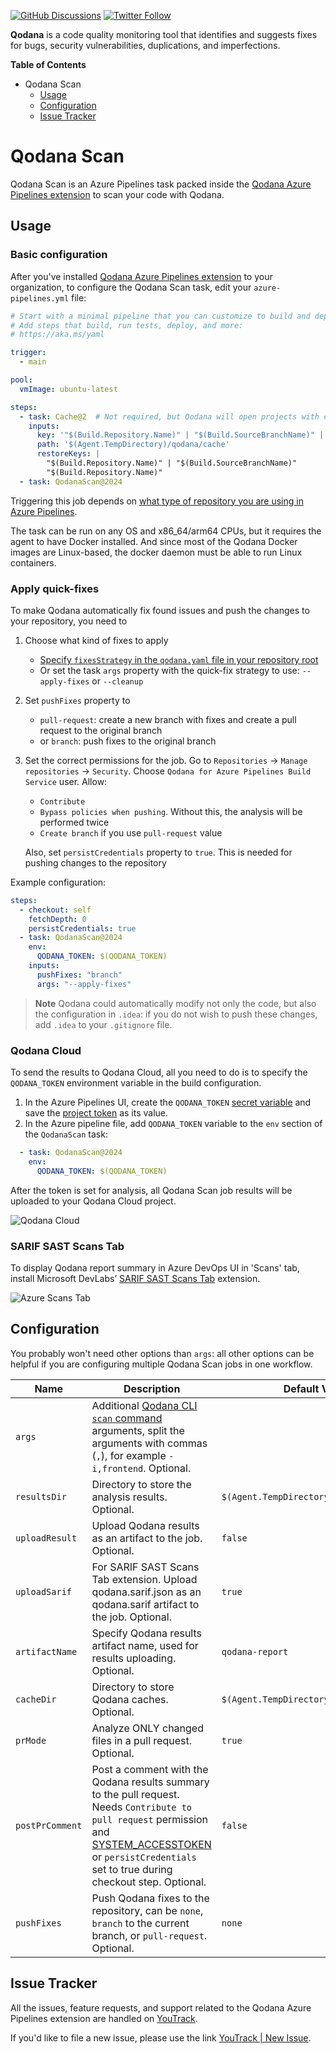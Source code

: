[![GitHub Discussions](https://img.shields.io/github/discussions/jetbrains/qodana)][jb:discussions]
[![Twitter Follow](https://img.shields.io/badge/follow-%40Qodana-1DA1F2?logo=twitter&style=social)][jb:twitter]

**Qodana** is a code quality monitoring tool that identifies and suggests fixes for bugs, security vulnerabilities,
duplications, and imperfections.

**Table of Contents**

<!-- toc -->

- Qodana Scan
    - [Usage](#usage)
    - [Configuration](#configuration)
    - [Issue Tracker](#issue-tracker)

<!-- tocstop -->
[//]: # (title: Azure Pipelines)

# Qodana Scan

Qodana Scan is an Azure Pipelines task
packed inside the [Qodana Azure Pipelines extension](https://marketplace.visualstudio.com/items?itemName=JetBrains.qodana)
to scan your code with Qodana.

## Usage

### Basic configuration

After you've installed [Qodana Azure Pipelines extension](https://marketplace.visualstudio.com/items?itemName=JetBrains.qodana) to your organization, to configure the Qodana Scan task, edit your `azure-pipelines.yml` file:

```yaml
# Start with a minimal pipeline that you can customize to build and deploy your code.
# Add steps that build, run tests, deploy, and more:
# https://aka.ms/yaml

trigger:
  - main

pool:
  vmImage: ubuntu-latest

steps:
  - task: Cache@2  # Not required, but Qodana will open projects with cache faster.
    inputs:
      key: '"$(Build.Repository.Name)" | "$(Build.SourceBranchName)" | "$(Build.SourceVersion)"'
      path: '$(Agent.TempDirectory)/qodana/cache'
      restoreKeys: |
        "$(Build.Repository.Name)" | "$(Build.SourceBranchName)"
        "$(Build.Repository.Name)"
  - task: QodanaScan@2024
```

Triggering this job depends on [what type of repository you are using in Azure Pipelines](https://docs.microsoft.com/en-us/azure/devops/pipelines/build/triggers?view=azure-devops#classic-build-pipelines-and-yaml-pipelines).

The task can be run on any OS and x86_64/arm64 CPUs, but it requires the agent to have Docker installed.
And since most of the Qodana Docker images are Linux-based, the docker daemon must be able to run Linux containers.

### Apply quick-fixes

To make Qodana automatically fix found issues and push the changes to your repository,
you need
to
1. Choose what kind of fixes to apply
    - [Specify `fixesStrategy` in the `qodana.yaml` file in your repository root](https://www.jetbrains.com/help/qodana/qodana-yaml.html)
    - Or set the task `args` property with the quick-fix strategy to use: `--apply-fixes` or `--cleanup`
2. Set `pushFixes` property to
    - `pull-request`: create a new branch with fixes and create a pull request to the original branch
    - or `branch`: push fixes to the original branch
3. Set the correct permissions for the job. Go to `Repositories` → `Manage repositories` → `Security`. Choose `Qodana for Azure Pipelines Build Service` user. Allow:
    - `Contribute`
    - `Bypass policies when pushing`. Without this, the analysis will be performed twice
    - `Create branch` if you use `pull-request` value
   
   Also, set `persistCredentials` property to `true`. This is needed for pushing changes to the repository

Example configuration:

```yaml
steps:
  - checkout: self
    fetchDepth: 0
    persistCredentials: true
  - task: QodanaScan@2024
    env:
      QODANA_TOKEN: $(QODANA_TOKEN)
    inputs:
      pushFixes: "branch"
      args: "--apply-fixes"
```

> **Note**
> Qodana could automatically modify not only the code, but also the configuration in `.idea`: if you do not wish to push these changes, add `.idea` to your `.gitignore` file.

### Qodana Cloud

To send the results to Qodana Cloud, all you need to do is to specify the `QODANA_TOKEN` environment variable in the build configuration.

1. In the Azure Pipelines UI, create the `QODANA_TOKEN` [secret variable](https://learn.microsoft.com/en-us/azure/devops/pipelines/process/set-secret-variables?view=azure-devops&tabs=yaml%2Cbash#secret-variable-in-the-ui) and
   save the [project token](https://www.jetbrains.com/help/qodana/cloud-projects.html#cloud-manage-projects) as its value.
2. In the Azure pipeline file,
   add `QODANA_TOKEN` variable to the `env` section of the `QodanaScan` task:

```yaml
  - task: QodanaScan@2024
    env:
      QODANA_TOKEN: $(QODANA_TOKEN)
```

After the token is set for analysis, all Qodana Scan job results will be uploaded to your Qodana Cloud project.

![Qodana Cloud](https://user-images.githubusercontent.com/13538286/214899046-572649db-fe62-49b2-a368-b5d07737c1c1.gif)

### SARIF SAST Scans Tab

To display Qodana report summary in Azure DevOps UI in 'Scans' tab, install Microsoft DevLabs’ [SARIF SAST Scans Tab](https://marketplace.visualstudio.com/items?itemName=sariftools.scans) extension.

![Azure Scans Tab](https://user-images.githubusercontent.com/13538286/160094802-df9b86b6-be53-45c1-a70c-8edfcde9412a.png)

## Configuration

You probably won't need other options than `args`: all other options can be helpful if you are configuring multiple Qodana Scan jobs in one workflow.

| Name            | Description                                                                                                                                                                                                                                                                                                                            | Default Value                           |
|-----------------|----------------------------------------------------------------------------------------------------------------------------------------------------------------------------------------------------------------------------------------------------------------------------------------------------------------------------------------|-----------------------------------------|
| `args`          | Additional [Qodana CLI `scan` command](https://github.com/jetbrains/qodana-cli#scan) arguments, split the arguments with commas (`,`), for example `-i,frontend`. Optional.                                                                                                                                                            |                                         |
| `resultsDir`    | Directory to store the analysis results. Optional.                                                                                                                                                                                                                                                                                     | `$(Agent.TempDirectory)/qodana/results` |
| `uploadResult`  | Upload Qodana results as an artifact to the job. Optional.                                                                                                                                                                                                                                                                             | `false`                                 |
| `uploadSarif`   | For SARIF SAST Scans Tab extension. Upload qodana.sarif.json as an qodana.sarif artifact to the job. Optional.                                                                                                                                                                                                                         | `true`                                  |
| `artifactName`  | Specify Qodana results artifact name, used for results uploading. Optional.                                                                                                                                                                                                                                                            | `qodana-report`                         |
| `cacheDir`      | Directory to store Qodana caches. Optional.                                                                                                                                                                                                                                                                                            | `$(Agent.TempDirectory)/qodana/cache`   |
| `prMode`        | Analyze ONLY changed files in a pull request. Optional.                                                                                                                                                                                                                                                                                | `true`                                  |
| `postPrComment` | Post a comment with the Qodana results summary to the pull request. Needs `Contribute to pull request` permission and [SYSTEM_ACCESSTOKEN](https://learn.microsoft.com/en-us/azure/devops/pipelines/build/variables?view=azure-devops&tabs=yaml#systemaccesstoken) or `persistCredentials` set to true during checkout step. Optional. | `false`                                 |
| `pushFixes`     | Push Qodana fixes to the repository, can be `none`, `branch` to the current branch, or `pull-request`. Optional.                                                                                                                                                                                                                       | `none`                                  |

[gh:qodana]: https://github.com/JetBrains/qodana-action/actions/workflows/code_scanning.yml
[youtrack]: https://youtrack.jetbrains.com/issues/QD
[youtrack-new-issue]: https://youtrack.jetbrains.com/newIssue?project=QD&c=Product%20Azure%20extension
[jb:confluence-on-gh]: https://confluence.jetbrains.com/display/ALL/JetBrains+on+GitHub
[jb:discussions]: https://jb.gg/qodana-discussions
[jb:twitter]: https://twitter.com/Qodana
[jb:docker]: https://hub.docker.com/r/jetbrains/qodana


## Issue Tracker

All the issues, feature requests, and support related to the Qodana Azure Pipelines extension are handled on [YouTrack][youtrack].

If you'd like to file a new issue, please use the link [YouTrack | New Issue][youtrack-new-issue].